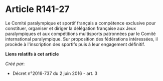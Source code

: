 # Article R141-27

Le  Comité paralympique et sportif français a compétence exclusive pour  constituer, organiser et diriger la délégation
française aux Jeux  paralympiques et aux compétitions multisports patronnées par le Comité  international paralympique. Sur
proposition des fédérations intéressées,  il procède à l'inscription des sportifs puis à leur engagement  définitif.

**Liens relatifs à cet article**

_Créé par_:

  - Décret n°2016-737 du 2 juin 2016 - art. 3
